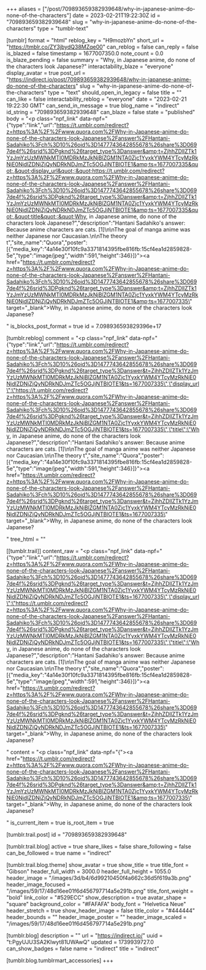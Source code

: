 +++
aliases = ["/post/709893659382939648/why-in-japanese-anime-do-none-of-the-characters"]
date = 2023-02-21T19:22:30Z
id = "709893659382939648"
slug = "why-in-japanese-anime-do-none-of-the-characters"
type = "tumblr-text"

[tumblr]
format = "html"
reblog_key = "H9mozbYn"
short_url = "https://tmblr.co/ZY3jbydQ38MZqe00"
can_reblog = false
can_reply = false
is_blazed = false
timestamp = 1677007350.0
note_count = 0.0
is_blaze_pending = false
summary = "Why, in Japanese anime, do none of the characters look Japanese?"
interactability_blaze = "everyone"
display_avatar = true
post_url = "https://indirect.io/post/709893659382939648/why-in-japanese-anime-do-none-of-the-characters"
slug = "why-in-japanese-anime-do-none-of-the-characters"
type = "text"
should_open_in_legacy = false
title = ""
can_like = false
interactability_reblog = "everyone"
date = "2023-02-21 19:22:30 GMT"
can_send_in_message = true
blog_name = "indirect"
id_string = "709893659382939648"
can_blaze = false
state = "published"
body = "<p class=\"npf_link\" data-npf=\"{&quot;type&quot;:&quot;link&quot;,&quot;url&quot;:&quot;https://t.umblr.com/redirect?z=https%3A%2F%2Fwww.quora.com%2FWhy-in-Japanese-anime-do-none-of-the-characters-look-Japanese%2Fanswer%2FHantani-Sadahiko%3Fch%3D10%26oid%3D1477743642855678%26share%3D0697de4f%26srid%3DPgknd%26target_type%3Danswer&amp;t=ZjhhZDllZTk1YzJmYzUzMWNkMTI0MDRkMzJkNjBlZGM1NTA0Zjc1YyxkYWM4YTcyMzRkNjE0NjdlZDNjZjQyNDRkNDJmZTc5OGJjNTBlOTE1&amp;ts=1677007335&quot;,&quot;display_url&quot;:&quot;https://t.umblr.com/redirect?z=https%3A%2F%2Fwww.quora.com%2FWhy-in-Japanese-anime-do-none-of-the-characters-look-Japanese%2Fanswer%2FHantani-Sadahiko%3Fch%3D10%26oid%3D1477743642855678%26share%3D0697de4f%26srid%3DPgknd%26target_type%3Danswer&amp;t=ZjhhZDllZTk1YzJmYzUzMWNkMTI0MDRkMzJkNjBlZGM1NTA0Zjc1YyxkYWM4YTcyMzRkNjE0NjdlZDNjZjQyNDRkNDJmZTc5OGJjNTBlOTE1&amp;ts=1677007335&quot;,&quot;title&quot;:&quot;Why, in Japanese anime, do none of the characters look Japanese?&quot;,&quot;description&quot;:&quot;Hantani Sadahiko's answer: Because anime characters are cats. [1]\\n\\nThe goal of manga anime was neither Japanese nor Caucasian.\\n\\nThe theory t&quot;,&quot;site_name&quot;:&quot;Quora&quot;,&quot;poster&quot;:[{&quot;media_key&quot;:&quot;4a14e30f10fc9a3371814395fbe816fb:15cf4ea1d2859828-5e&quot;,&quot;type&quot;:&quot;image/jpeg&quot;,&quot;width&quot;:591,&quot;height&quot;:346}]}\"><a href=\"https://t.umblr.com/redirect?z=https%3A%2F%2Fwww.quora.com%2FWhy-in-Japanese-anime-do-none-of-the-characters-look-Japanese%2Fanswer%2FHantani-Sadahiko%3Fch%3D10%26oid%3D1477743642855678%26share%3D0697de4f%26srid%3DPgknd%26target_type%3Danswer&amp;t=ZjhhZDllZTk1YzJmYzUzMWNkMTI0MDRkMzJkNjBlZGM1NTA0Zjc1YyxkYWM4YTcyMzRkNjE0NjdlZDNjZjQyNDRkNDJmZTc5OGJjNTBlOTE1&amp;ts=1677007335\" target=\"_blank\">Why, in Japanese anime, do none of the characters look Japanese?</a></p>"
is_blocks_post_format = true
id = 7.098936593829396e+17

[tumblr.reblog]
comment = "<p class=\"npf_link\" data-npf=\"{\"type\":\"link\",\"url\":\"https://t.umblr.com/redirect?z=https%3A%2F%2Fwww.quora.com%2FWhy-in-Japanese-anime-do-none-of-the-characters-look-Japanese%2Fanswer%2FHantani-Sadahiko%3Fch%3D10%26oid%3D1477743642855678%26share%3D0697de4f%26srid%3DPgknd%26target_type%3Danswer&t=ZjhhZDllZTk1YzJmYzUzMWNkMTI0MDRkMzJkNjBlZGM1NTA0Zjc1YyxkYWM4YTcyMzRkNjE0NjdlZDNjZjQyNDRkNDJmZTc5OGJjNTBlOTE1&ts=1677007335\",\"display_url\":\"https://t.umblr.com/redirect?z=https%3A%2F%2Fwww.quora.com%2FWhy-in-Japanese-anime-do-none-of-the-characters-look-Japanese%2Fanswer%2FHantani-Sadahiko%3Fch%3D10%26oid%3D1477743642855678%26share%3D0697de4f%26srid%3DPgknd%26target_type%3Danswer&t=ZjhhZDllZTk1YzJmYzUzMWNkMTI0MDRkMzJkNjBlZGM1NTA0Zjc1YyxkYWM4YTcyMzRkNjE0NjdlZDNjZjQyNDRkNDJmZTc5OGJjNTBlOTE1&ts=1677007335\",\"title\":\"Why, in Japanese anime, do none of the characters look Japanese?\",\"description\":\"Hantani Sadahiko's answer: Because anime characters are cats. [1]\\n\\nThe goal of manga anime was neither Japanese nor Caucasian.\\n\\nThe theory t\",\"site_name\":\"Quora\",\"poster\":[{\"media_key\":\"4a14e30f10fc9a3371814395fbe816fb:15cf4ea1d2859828-5e\",\"type\":\"image/jpeg\",\"width\":591,\"height\":346}]}\"><a href=\"https://t.umblr.com/redirect?z=https%3A%2F%2Fwww.quora.com%2FWhy-in-Japanese-anime-do-none-of-the-characters-look-Japanese%2Fanswer%2FHantani-Sadahiko%3Fch%3D10%26oid%3D1477743642855678%26share%3D0697de4f%26srid%3DPgknd%26target_type%3Danswer&t=ZjhhZDllZTk1YzJmYzUzMWNkMTI0MDRkMzJkNjBlZGM1NTA0Zjc1YyxkYWM4YTcyMzRkNjE0NjdlZDNjZjQyNDRkNDJmZTc5OGJjNTBlOTE1&ts=1677007335\" target=\"_blank\">Why, in Japanese anime, do none of the characters look Japanese?</a></p>"
tree_html = ""

[[tumblr.trail]]
content_raw = "<p class=\"npf_link\" data-npf=\"{\"type\":\"link\",\"url\":\"https://t.umblr.com/redirect?z=https%3A%2F%2Fwww.quora.com%2FWhy-in-Japanese-anime-do-none-of-the-characters-look-Japanese%2Fanswer%2FHantani-Sadahiko%3Fch%3D10%26oid%3D1477743642855678%26share%3D0697de4f%26srid%3DPgknd%26target_type%3Danswer&t=ZjhhZDllZTk1YzJmYzUzMWNkMTI0MDRkMzJkNjBlZGM1NTA0Zjc1YyxkYWM4YTcyMzRkNjE0NjdlZDNjZjQyNDRkNDJmZTc5OGJjNTBlOTE1&ts=1677007335\",\"display_url\":\"https://t.umblr.com/redirect?z=https%3A%2F%2Fwww.quora.com%2FWhy-in-Japanese-anime-do-none-of-the-characters-look-Japanese%2Fanswer%2FHantani-Sadahiko%3Fch%3D10%26oid%3D1477743642855678%26share%3D0697de4f%26srid%3DPgknd%26target_type%3Danswer&t=ZjhhZDllZTk1YzJmYzUzMWNkMTI0MDRkMzJkNjBlZGM1NTA0Zjc1YyxkYWM4YTcyMzRkNjE0NjdlZDNjZjQyNDRkNDJmZTc5OGJjNTBlOTE1&ts=1677007335\",\"title\":\"Why, in Japanese anime, do none of the characters look Japanese?\",\"description\":\"Hantani Sadahiko's answer: Because anime characters are cats. [1]\\n\\nThe goal of manga anime was neither Japanese nor Caucasian.\\n\\nThe theory t\",\"site_name\":\"Quora\",\"poster\":[{\"media_key\":\"4a14e30f10fc9a3371814395fbe816fb:15cf4ea1d2859828-5e\",\"type\":\"image/jpeg\",\"width\":591,\"height\":346}]}\"><a href=\"https://t.umblr.com/redirect?z=https%3A%2F%2Fwww.quora.com%2FWhy-in-Japanese-anime-do-none-of-the-characters-look-Japanese%2Fanswer%2FHantani-Sadahiko%3Fch%3D10%26oid%3D1477743642855678%26share%3D0697de4f%26srid%3DPgknd%26target_type%3Danswer&t=ZjhhZDllZTk1YzJmYzUzMWNkMTI0MDRkMzJkNjBlZGM1NTA0Zjc1YyxkYWM4YTcyMzRkNjE0NjdlZDNjZjQyNDRkNDJmZTc5OGJjNTBlOTE1&ts=1677007335\" target=\"_blank\">Why, in Japanese anime, do none of the characters look Japanese?</a></p>"
content = "<p class=\"npf_link\" data-npf=\"{\"><a href=\"https://t.umblr.com/redirect?z=https%3A%2F%2Fwww.quora.com%2FWhy-in-Japanese-anime-do-none-of-the-characters-look-Japanese%2Fanswer%2FHantani-Sadahiko%3Fch%3D10%26oid%3D1477743642855678%26share%3D0697de4f%26srid%3DPgknd%26target_type%3Danswer&amp;t=ZjhhZDllZTk1YzJmYzUzMWNkMTI0MDRkMzJkNjBlZGM1NTA0Zjc1YyxkYWM4YTcyMzRkNjE0NjdlZDNjZjQyNDRkNDJmZTc5OGJjNTBlOTE1&amp;ts=1677007335\" target=\"_blank\">Why, in Japanese anime, do none of the characters look Japanese?</a></p>"
is_current_item = true
is_root_item = true

[tumblr.trail.post]
id = "709893659382939648"

[tumblr.trail.blog]
active = true
share_likes = false
share_following = false
can_be_followed = true
name = "indirect"

[tumblr.trail.blog.theme]
show_avatar = true
show_title = true
title_font = "Gibson"
header_full_width = 3000.0
header_full_height = 1055.0
header_image = "/images/3d/b4/6d99210450f4a662c36d5f619a3b.png"
header_image_focused = "/images/59/17/48d16ee01f6d456797714a5e291b.png"
title_font_weight = "bold"
link_color = "#529ECC"
show_description = true
avatar_shape = "square"
background_color = "#FAFAFA"
body_font = "Helvetica Neue"
header_stretch = true
show_header_image = false
title_color = "#444444"
header_bounds = ""
header_image_poster = ""
header_image_scaled = "/images/59/17/48d16ee01f6d456797714a5e291b.png"

[tumblr.blog]
description = ""
url = "https://indirect.io/"
uuid = "t:PgyUJU3SA2Klwyt81UWAwQ"
updated = 1739939727.0
can_show_badges = false
name = "indirect"
title = "indirect"

[tumblr.blog.tumblrmart_accessories]
+++
